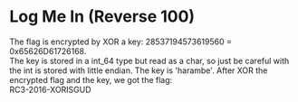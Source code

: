 # Log Me In (Reverse 100)
The flag is encrypted by XOR a key: 28537194573619560 = 0x65626D61726168.  
The key is stored in a int_64 type but read as a char, so just be careful with the int is stored with little endian. The key is 'harambe'. 
After XOR the encrypted flag and the key, we got the flag:  
RC3-2016-XORISGUD
